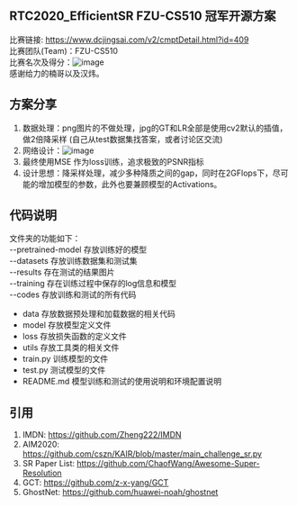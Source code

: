## RTC2020_EfficientSR FZU-CS510 冠军开源方案
比赛链接: https://www.dcjingsai.com/v2/cmptDetail.html?id=409  
比赛团队(Team)：FZU-CS510  
比赛名次及得分：![image](https://github.com/zdyshine/RTC2020_EfficientSR/blob/master/score.png)  
感谢给力的楠哥以及汉炜。

## 方案分享
1. 数据处理：png图片的不做处理，jpg的GT和LR全部是使用cv2默认的插值，做2倍降采样 (自己从test数据集找答案，或者讨论区交流)  
2. 网络设计：![image](https://github.com/zdyshine/RTC2020_EfficientSR/blob/master/net.jpg)  
3. 最终使用MSE 作为loss训练，追求极致的PSNR指标  
4. 设计思想：降采样处理，减少多种降质之间的gap，同时在2GFlops下，尽可能的增加模型的参数，此外也要兼顾模型的Activations。
 
## 代码说明
文件夹的功能如下：  
--pretrained-model	存放训练好的模型    
--datasets	存放训练数据集和测试集  
--results		存在测试的结果图片     
--training	存在训练过程中保存的log信息和模型  
--codes	存放训练和测试的所有代码   
 * data 存放数据预处理和加载数据的相关代码   
 * model 存放模型定义文件  
 * loss 存放损失函数的定义文件    
 * utils 存放工具类的相关文件   
 * train.py 训练模型的文件   
 * test.py 测试模型的文件    
 * README.md 模型训练和测试的使用说明和环境配置说明<br>  
 
 ## 引用
 1. IMDN: https://github.com/Zheng222/IMDN   
 2. AIM2020: https://github.com/cszn/KAIR/blob/master/main_challenge_sr.py  
 3. SR Paper List: https://github.com/ChaofWang/Awesome-Super-Resolution  
 4. GCT: https://github.com/z-x-yang/GCT  
 5. GhostNet: https://github.com/huawei-noah/ghostnet
